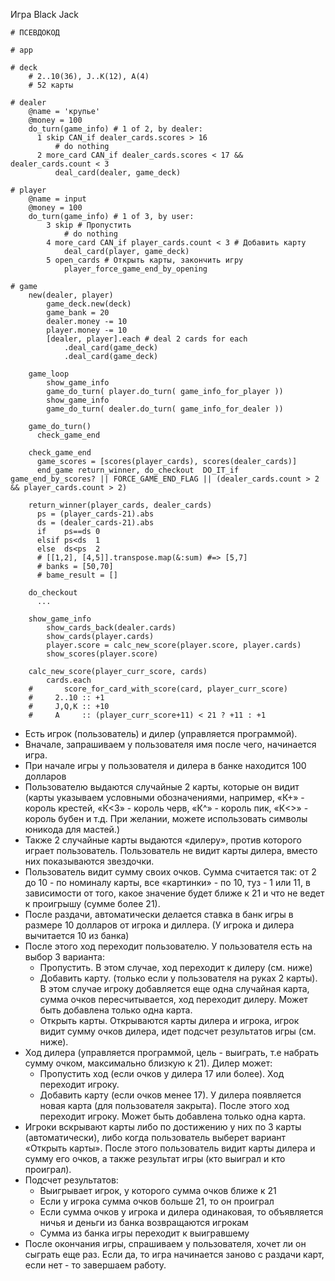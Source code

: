 Игра Black Jack

    # ПСЕВДОКОД

    # app

    # deck
        # 2..10(36), J..K(12), A(4)
        # 52 карты

    # dealer
        @name = 'крупье'
        @money = 100
        do_turn(game_info) # 1 of 2, by dealer:
          1 skip CAN_if dealer_cards.scores > 16
              # do nothing
          2 more_card CAN_if dealer_cards.scores < 17 && dealer_cards.count < 3
              deal_card(dealer, game_deck)

    # player
        @name = input
        @money = 100
        do_turn(game_info) # 1 of 3, by user:
            3 skip # Пропустить
                # do nothing
            4 more_card CAN_if player_cards.count < 3 # Добавить карту
                deal_card(player, game_deck)
            5 open_cards # Открыть карты, закончить игру
                player_force_game_end_by_opening
    
    # game
        new(dealer, player)
            game_deck.new(deck)
            game_bank = 20
            dealer.money -= 10
            player.money -= 10
            [dealer, player].each # deal 2 cards for each
                .deal_card(game_deck)
                .deal_card(game_deck)

        game_loop
            show_game_info
            game_do_turn( player.do_turn( game_info_for_player ))
            show_game_info
            game_do_turn( dealer.do_turn( game_info_for_dealer ))

        game_do_turn()
          check_game_end

        check_game_end
          game_scores = [scores(player_cards), scores(dealer_cards)]
          end_game return_winner, do_checkout  DO_IT_if game_end_by_scores? || FORCE_GAME_END_FLAG || (dealer_cards.count > 2 && player_cards.count > 2)

        return_winner(player_cards, dealer_cards)
          ps = (player_cards-21).abs
          ds = (dealer_cards-21).abs
          if    ps==ds 0
          elsif ps<ds  1
          else  ds<ps  2
          # [[1,2], [4,5]].transpose.map(&:sum) #=> [5,7]
          # banks = [50,70]
          # bame_result = []

        do_checkout
          ...

        show_game_info
            show_cards_back(dealer.cards)
            show_cards(player.cards)
            player.score = calc_new_score(player.score, player.cards)
            show_scores(player.score)

        calc_new_score(player_curr_score, cards)
            cards.each
        #       score_for_card_with_score(card, player_curr_score)
        #     2..10 :: +1
        #     J,Q,K :: +10
        #     A     :: (player_curr_score+11) < 21 ? +11 : +1
    

* Есть игрок (пользователь) и дилер (управляется программой).
* Вначале, запрашиваем у пользователя имя после чего, начинается игра.
* При начале игры у пользователя и дилера в банке находится 100 долларов
* Пользователю выдаются случайные 2 карты, которые он видит (карты указываем условными обозначениями, например, «К+» - король крестей, «К<3» - король черв, «К^» - король пик, «К<>» - король бубен и т.д. При желании, можете использовать символы юникода для мастей.)
* Также 2 случайные карты выдаются «дилеру», против которого играет пользователь. Пользователь не видит карты дилера, вместо них показываются звездочки.
* Пользователь видит сумму своих очков. Сумма считается так: от 2 до 10 - по номиналу карты, все «картинки» - по 10, туз - 1 или 11, в зависимости от того, какое значение будет ближе к 21 и что не ведет к проигрышу (сумме более 21).
* После раздачи, автоматически делается ставка в банк игры в размере 10 долларов от игрока и диллера. (У игрока и дилера вычитается 10 из банка)
* После этого ход переходит пользователю. У пользователя есть на выбор 3 варианта:
  - Пропустить. В этом случае, ход переходит к дилеру (см. ниже)
  - Добавить карту. (только если у пользователя на руках 2 карты). В этом случае игроку добавляется еще одна случайная карта, сумма очков пересчитывается, ход переходит дилеру. Может быть добавлена только одна карта. 
  - Открыть карты. Открываются карты дилера и игрока, игрок видит сумму очков дилера, идет подсчет результатов игры (см. ниже).
* Ход дилера (управляется программой, цель - выиграть, т.е набрать сумму очком, максимально близкую к 21). Дилер может:
  - Пропустить ход (если очков у дилера 17 или более). Ход переходит игроку. 
  - Добавить карту (если очков менее 17). У дилера появляется новая карта (для пользователя закрыта). После этого ход переходит игроку. Может быть добавлена только одна карта.
* Игроки вскрывают карты либо по достижению у них по 3 карты (автоматически), либо когда пользователь выберет вариант «Открыть карты». После этого пользователь видит карты дилера и сумму его очков, а также результат игры (кто выиграл и кто проиграл).
* Подсчет результатов:
  - Выигрывает игрок, у которого сумма очков ближе к 21
  - Если у игрока сумма очков больше 21, то он проиграл
  - Если сумма очков у игрока и дилера одинаковая, то объявляется ничья и деньги из банка возвращаются игрокам
  - Сумма из банка игры переходит к выигравшему
* После окончания игры, спрашиваем у пользователя, хочет ли он сыграть еще раз. Если да, то игра начинается заново с раздачи карт, если нет - то завершаем работу.




